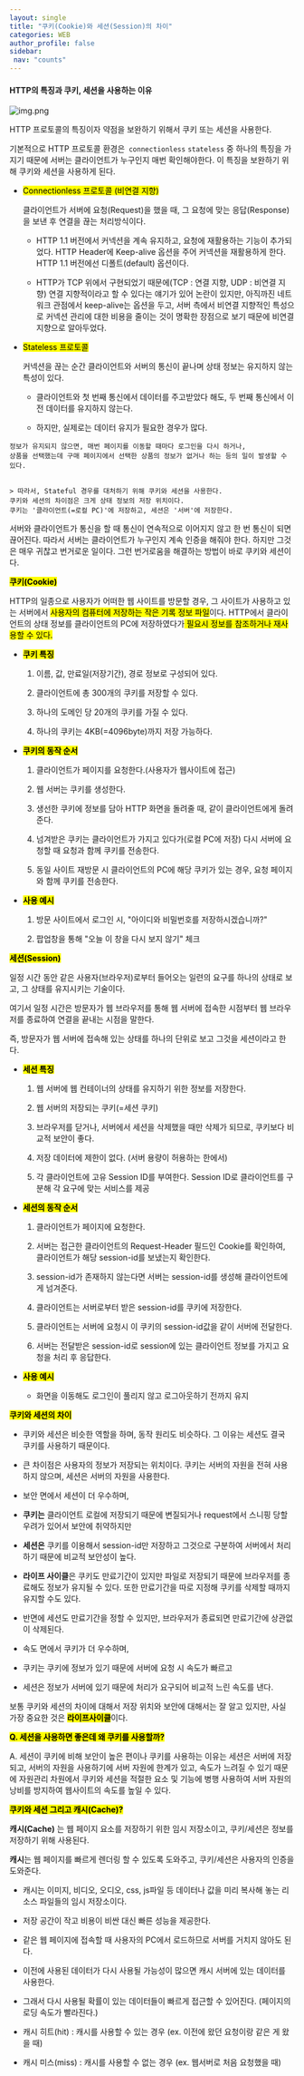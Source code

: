 ```yaml
---
layout: single
title: "쿠키(Cookie)와 세션(Session)의 차이"
categories: WEB
author_profile: false
sidebar:
 nav: "counts"
---
```


#### HTTP의 특징과 쿠키, 세션을 사용하는 이유

![img.png](../images/2024-04-22-cookieandsession/7c76ddb51a5a7348d4b3b21517e3c90853e60d6f.png)

HTTP 프로토콜의 특징이자 약점을 보완하기 위해서 쿠키 또는 세션을 사용한다.

기본적으로 HTTP 프로토콜 환경은` connectionless` `stateless` 중 하나의 특징을 가지기 때문에 서버는 클라이언트가 누구인지 매번 확인해야한다. 이 특징을 보완하기 위해 쿠키와 세션을 사용하게 된다.

- <mark>Connectionless 프로토콜 (비연결 지향)</mark>
  
  클라이언트가 서버에 요청(Request)을 했을 때, 그 요청에 맞는 응답(Response)을 보낸 후 연결을 끊는 처리방식이다.
  
  - HTTP 1.1 버전에서 커넥션을 계속 유지하고, 요청에 재활용하는 기능이 추가되었다. HTTP Header에 Keep-alive 옵션을 주어 커넥션을 재활용하게 한다. HTTP 1.1 버전에선 디폴트(default) 옵션이다.
  
  - HTTP가 TCP 위에서 구현되었기 때문에(TCP : 연결 지향, UDP : 비연결 지향) 연결 지향적이라고 할 수 있다는 얘기가 있어 논란이 있지만, 아직까진 네트워크 관점에서 keep-alive는 옵션을 두고, 서버 측에서 비연결 지향적인 특성으로 커넥션 관리에 대한 비용을 줄이는 것이 명확한 장점으로 보기 때문에 비연결 지향으로 알아두었다.

- <mark>Stateless 프로토콜</mark>
  
  커넥션을 끊는 순간 클라이언트와 서버의 통신이 끝나며 상태 정보는 유지하지 않는 특성이 있다.
  
  - 클라이언트와 첫 번째 통신에서 데이터를 주고받았다 해도, 두 번째 통신에서 이전 데이터를 유지하지 않는다.
  
  - 하지만, 실제로는 데이터 유지가 필요한 경우가 많다.

```
정보가 유지되지 않으면, 매번 페이지를 이동할 때마다 로그인을 다시 하거나,
상품을 선택했는데 구매 페이지에서 선택한 상품의 정보가 없거나 하는 등의 일이 발생할 수 있다.


> 따라서, Stateful 경우를 대처하기 위해 쿠키와 세션을 사용한다.
쿠키와 세션의 차이점은 크게 상태 정보의 저장 위치이다.
쿠키는 '클라이언트(=로컬 PC)'에 저장하고, 세션은 '서버'에 저장한다.
```

서버와 클라이언트가 통신을 할 때 통신이 연속적으로 이어지지 않고 한 번 통신이 되면 끊어진다. 따라서 서버는 클라이언트가 누구인지 계속 인증을 해줘야 한다. 하지만 그것은 매우 귀찮고 번거로운 일이다. 그런 번거로움을 해결하는 방법이 바로 쿠키와 세션이다.



**<mark>쿠키(Cookie)</mark>**

HTTP의 일종으로 사용자가 어떠한 웹 사이트를 방문할 경우, 그 사이트가 사용하고 있는 서버에서 <mark>사용자의 컴퓨터에 저장하는 작은 기록 정보 파일</mark>이다.     HTTP에서 클라이언트의 상태 정보를 클라이언트의 PC에 저장하였다가<mark> 필요시 정보를 참조하거나 재사용할 수 있다.</mark>

- <mark>**쿠키 특징**</mark>
  
  1. 이름, 값, 만료일(저장기간), 경로 정보로 구성되어 있다.
  
  2. 클라이언트에 총 300개의 쿠키를 저장할 수 있다.
  
  3. 하나의 도메인 당 20개의 쿠키를 가질 수 있다.
  
  4. 하나의 쿠키는 4KB(=4096byte)까지 저장 가능하다.

- **<mark>쿠키의 동작 순서</mark>**
  
  1. 클라이언트가 페이지를 요청한다.(사용자가 웹사이트에 접근)
  
  2. 웹 서버는 쿠키를 생성한다.
  
  3. 생선한 쿠키에 정보를 담아 HTTP 화면을 돌려줄 때, 같이 클라이언트에게 돌려준다.
  
  4. 넘겨받은 쿠키는 클라이언트가 가지고 있다가(로컬 PC에 저장) 다시 서버에 요청할 때 요청과 함께 쿠키를 전송한다.
  
  5. 동일 사이트 재방문 시 클라이언트의 PC에 해당 쿠키가 있는 경우, 요청 페이지와 함께 쿠키를 전송한다.

- **<mark>사용 예시</mark>**
  
  1. 방문 사이트에서 로그인 시, "아이디와 비밀번호를 저장하시겠습니까?"
  
  2. 팝업창을 통해 "오늘 이 창을 다시 보지 않기" 체크



**<mark>세션(Session)</mark>**

일정 시간 동안 같은 사용자(브라우저)로부터 들어오는 일련의 요구를 하나의 상태로 보고, 그 상태를 유지시키는 기술이다.

여기서 일정 시간은 방문자가 웹 브라우저를 통해 웹 서버에 접속한 시점부터 웹 브라우저를 종료하여 연결을 끝내는 시점을 말한다.

즉, 방문자가 웹 서버에 접속해 있는 상태를 하나의 단위로 보고 그것을 세션이라고 한다.

- **<mark>세션 특징</mark>**
  
  1. 웹 서버에 웹 컨테이너의 상태를 유지하기 위한 정보를 저장한다.
  
  2. 웹 서버의 저장되는 쿠키(=세션 쿠키)
  
  3. 브라우저를 닫거나, 서버에서 세션을 삭제했을 때만 삭제가 되므로, 쿠키보다 비교적 보안이 좋다.
  
  4. 저장 데이터에 제한이 없다. (서버 용량이 허용하는 한에서)
  
  5. 각 클라이언트에 고유 Session ID를 부여한다. Session ID로 클라이언트를 구분해 각 요구에 맞는 서비스를 제공

- **<mark>세션의 동작 순서</mark>**
  
  1. 클라이언트가 페이지에 요청한다.
  
  2. 서버는 접근한 클라이언트의 Request-Header 필드인 Cookie를 확인하여, 클라이언트가 해당 session-id를 보냈는지 확인한다.
  
  3. session-id가 존재하지 않는다면 서버는 session-id를 생성해 클라이언트에게 넘겨준다.
  
  4. 클라이언트는 서버로부터 받은 session-id를 쿠키에 저장한다.
  
  5. 클라이언트는 서버에 요청시 이 쿠키의 session-id값을 같이 서버에 전달한다.
  
  6. 서버는 전달받은 session-id로 session에 있는 클라이언트 정보를 가지고 요청을 처리 후 응답한다.

- **<mark>사용 예시</mark>**
  
  - 화면을 이동해도 로그인이 풀리지 않고 로그아웃하기 전까지 유지



**<mark>쿠키와 세션의 차이</mark>**

- 쿠키와 세션은 비슷한 역할을 하며, 동작 원리도 비슷하다. 그 이유는 세션도 결국 쿠키를 사용하기 때문이다.

- 큰 차이점은 사용자의 정보가 저장되는 위치이다. 쿠키는 서버의 자원을 전혀 사용하지 않으며, 세션은 서버의 자원을 사용한다.

- 보안 면에서 세션이 더 우수하며, 

- **쿠키는** 클라이언트 로컬에 저장되기 때문에 변질되거나 request에서 스니핑 당할 우려가 있어서 보안에 취약하지만

- **세션은** 쿠키를 이용해서 session-id만 저장하고 그것으로 구분하여 서버에서 처리하기 때문에 비교적 보안성이 높다.

- **라이프 사이클**은 쿠키도 만료기간이 있지만 파일로 저장되기 때문에 브라우저를 종료해도 정보가 유지될 수 있다. 또한 만료기간을 따로 지정해 쿠키를 삭제할 때까지 유지할 수도 있다.

- 반면에 세션도 만료기간을 정할 수 있지만, 브라우저가 종료되면 만료기간에 상관없이 삭제된다.

- 속도 면에서 쿠키가 더 우수하며, 

- 쿠키는 쿠키에 정보가 있기 때문에 서버에 요청 시 속도가 빠르고

- 세션은 정보가 서버에 있기 때문에 처리가 요구되어 비교적 느린 속도를 낸다.

보통 쿠키와 세션의 차이에 대해서 저장 위치와 보안에 대해서는 잘 알고 있지만, 사실 가장 중요한 것은 <mark>**라이프사이클**</mark>이다.



**<mark>Q. 세션을 사용하면 좋은데 왜 쿠키를 사용할까?</mark>**

A. 세션이 쿠키에 비해 보안이 높은 편이나 쿠키를 사용하는 이유는 세션은 서버에 저장되고, 서버의 자원을 사용하기에 서버 자원에 한계가 있고, 속도가 느려질 수 있기 때문에 자원관리 차원에서 쿠키와 세션을 적절한 요소 및 기능에 병행 사용하여 서버 자원의 낭비를 방지하여 웹사이트의 속도를 높일 수 있다.



**<mark>쿠키와 세션 그리고 캐시(Cache)?</mark>**

**캐시(Cache)** 는 웹 페이지 요소를 저장하기 위한 임시 저장소이고, 쿠키/세션은 정보를 저장하기 위해 사용된다.

**캐시**는 웹 페이지를 빠르게 렌더링 할 수 있도록 도와주고, 쿠키/세션은 사용자의 인증을 도와준다.

- 캐시는 이미지, 비디오, 오디오, css, js파일 등 데이터나 값을 미리 복사해 놓는 리소스 파일들의 임시 저장소이다.

- 저장 공간이 작고 비용이 비싼 대신 빠른 성능을 제공한다.

- 같은 웹 페이지에 접속할 때 사용자의 PC에서 로드하므로 서버를 거치지 않아도 된다.

- 이전에 사용된 데이터가 다시 사용될 가능성이 많으면 캐시 서버에 있는 데이터를 사용한다.

- 그래서 다시 사용될 확률이 있는 데이터들이 빠르게 접근할 수 있어진다. (페이지의 로딩 속도가 빨라진다.)

- 캐시 히트(hit) : 캐시를 사용할 수 있는 경우 (ex. 이전에 왔던 요청이랑 같은 게 왔을 때)

- 캐시 미스(miss) : 캐시를 사용할 수 없는 경우 (ex. 웹서버로 처음 요청했을 때)
